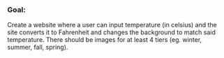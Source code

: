 ### Goal:
Create a website where a user can input temperature (in celsius) and the site converts it to Fahrenheit and changes the background to match said temperature. There should be images for at least 4 tiers (eg. winter, summer, fall, spring).
